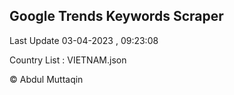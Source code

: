 

## Google Trends Keywords Scraper 
 
Last Update 03-04-2023 , 09:23:08

Country List :
VIETNAM.json



© Abdul Muttaqin 
